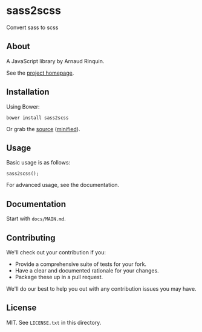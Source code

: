 # sass2scss

Convert sass to scss

## About

A JavaScript library by Arnaud Rinquin.

See the [project homepage](http://ArnaudRinquin.github.io/sass2scss).

## Installation

Using Bower:

    bower install sass2scss

Or grab the [source](https://github.com/ArnaudRinquin/sass2scss/dist/sass2scss.js) ([minified](https://github.com/ArnaudRinquin/sass2scss/dist/sass2scss.min.js)).

## Usage

Basic usage is as follows:

    sass2scss();

For advanced usage, see the documentation.

## Documentation

Start with `docs/MAIN.md`.

## Contributing

We'll check out your contribution if you:

* Provide a comprehensive suite of tests for your fork.
* Have a clear and documented rationale for your changes.
* Package these up in a pull request.

We'll do our best to help you out with any contribution issues you may have.

## License

MIT. See `LICENSE.txt` in this directory.
